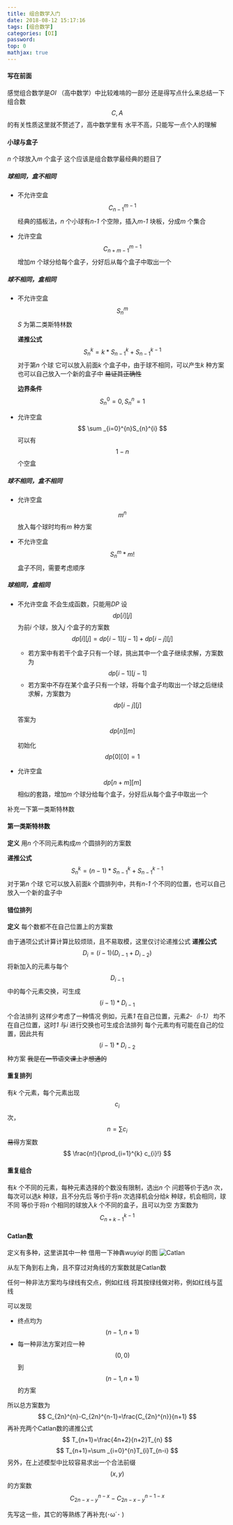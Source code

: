 ```yaml
---
title: 组合数学入门
date: 2018-08-12 15:17:16
tags: [组合数学]
categories: [OI]
password:
top: 0
mathjax: true
---
```

#### 写在前面
感觉组合数学是*OI* （高中数学）中比较难啃的一部分
还是得写点什么来总结一下
组合数$$C,A$$的有关性质这里就不赘述了，高中数学里有
水平不高，只能写一点个人的理解
<!--more-->








#### 小球与盒子
*n* 个球放入*m* 个盒子
这个应该是组合数学最经典的题目了

##### 球相同，盒不相同

- 不允许空盒
  $$
  C_{n-1}^{m-1}
  $$
  经典的插板法，*n* 个小球有*n-1* 个空隙，插入*m-1* 块板，分成*m* 个集合

- 允许空盒
  $$
  C_{n+m-1}^{m-1}
  $$
  增加*m* 个球分给每个盒子，分好后从每个盒子中取出一个

##### 球不相同，盒相同

- 不允许空盒
  $$
  S_{n}^{m}
  $$
  *S* 为第二类斯特林数

  **递推公式**
  $$
  S_{n}^{k}=k*S_{n-1}^{k}+S_{n-1}^{k-1}
  $$
  对于第*n* 个球
  它可以放入前面*k* 个盒子中，由于球不相同，可以产生*k* 种方案
  也可以自己放入一个新的盒子中
  ~~易证其正确性~~

  **边界条件**
  $$
  S_{n}^{0}=0,S_{n}^{n}=1
  $$

- 允许空盒
  $$
  \sum _{i=0}^{n}S_{n}^{i}
  $$
  可以有$$1-n$$个空盒

##### 球不相同，盒不相同

- 允许空盒

  $$
  m^{n}
  $$
  放入每个球时均有*m* 种方案

- 不允许空盒
  $$
  S_{n}^{m}*m!
  $$
  盒子不同，需要考虑顺序

##### 球相同，盒相同

- 不允许空盒
  不会生成函数，只能用*DP*
  设$$dp\left [ i \right ]\left [ j \right ]$$为前*i* 个球，放入*j* 个盒子的方案数
  $$
  dp\left [ i \right ]\left [ j \right ]=dp\left [ i -1\right ]\left [ j-1 \right ]+dp\left [ i -j\right ]\left [ j \right ]
  $$
  - 若方案中有若干个盒子只有一个球，挑出其中一个盒子继续求解，方案数为$$dp\left [ i -1\right ]\left [ j-1 \right ]$$
  - 若方案中不存在某个盒子只有一个球，将每个盒子均取出一个球之后继续求解，方案数为$$dp\left [ i -j\right ]\left [ j \right ]$$
  
  答案为$$dp\left [n  \right ]\left [m  \right ]$$

  初始化$$dp\left [0  \right ]\left [0  \right ]=1$$

- 允许空盒
  $$
  dp\left [n+m  \right ]\left [m  \right ]
  $$
  相似的套路，增加*m* 个球分给每个盒子，分好后从每个盒子中取出一个








补充一下第一类斯特林数
#### 第一类斯特林数

**定义**
用*n* 个不同元素构成*m* 个圆排列的方案数 

**递推公式**
$$
S_{n}^{k}=\left ( n-1 \right )*S_{n-1}^{k}+S_{n-1}^{k-1}
$$
对于第*n* 个球
它可以放入前面*k* 个圆排列中，共有*n-1* 个不同的位置，也可以自己放入一个新的盒子中








#### 错位排列
**定义**
每个数都不在自己位置上的方案数

由于通项公式计算计算比较烦琐，且不易取模，这里仅讨论递推公式
**递推公式**
$$
D_{i}=\left ( i-1 \right )\left ( D_{i-1}+D_{i-2} \right )
$$
将新加入的元素与每个$$D_{i-1}$$中的每个元素交换，可生成$$\left ( i-1 \right )*D_{i-1}$$个合法排列
这样少考虑了一种情况
例如，元素*1* 在自己位置，元素*2-（i-1）* 均不在自己位置，这时*1* 与*i* 进行交换也可生成合法排列
每个元素均有可能在自己的位置，因此共有$$\left ( i-1 \right )*D_{i-2}$$种方案
~~我是在一节语文课上才想通的~~








#### 重复排列

有*k* 个元素，每个元素出现$$c_{i}$$次，$$n=\sum c_{i} $$
~~易得~~方案数
$$
\frac{n!}{\prod_{i=1}^{k} c_{i}!}
$$








#### 重复组合

有*k* 个不同的元素，每种元素选择的个数没有限制，选出*n* 个
问题等价于选*n* 次，每次可以选*k* 种球，且不分先后
等价于将*n* 次选择机会分给*k* 种球，机会相同，球不同
等价于将*n* 个相同的球放入*k* 个不同的盒子，且可以为空
方案数为
$$
C_{n+k-1}^{k-1}
$$








#### Catlan数

定义有多种，这里讲其中一种
借用一下神犇*wuyiqi* 的图
![Catlan](组合数学入门/Catlan.jpg)


从左下角到右上角，且不穿过对角线的方案数就是Catlan数

任何一种非法方案均与绿线有交点，例如红线
将其按绿线做对称，例如红线与蓝线

可以发现
- 终点均为$$\left ( n-1,n+1 \right )$$
- 每一种非法方案对应一种$$\left ( 0,0 \right )$$到$$\left ( n-1,n+1 \right )$$的方案

所以总方案数为
$$
C_{2n}^{n}-C_{2n}^{n-1}=\frac{C_{2n}^{n}}{n+1}
$$
再补充两个Catlan数的递推公式
$$
T_{n+1}=\frac{4n+2}{n+2}T_{n}
$$
$$
T_{n+1}=\sum _{i=0}^{n}T_{i}T_{n-i}
$$
另外，在上述模型中比较容易求出一个合法前缀$$\left ( x,y \right )$$的方案数
$$
C_{2n-x-y}^{n-x}-C_{2n-x-y}^{n-1-x}
$$








先写这一些，其它的等熟练了再补充(･ω´･ )

